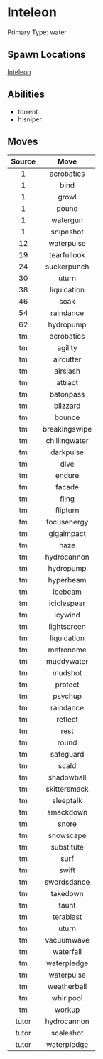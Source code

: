 # Inteleon  
Primary Type: water  
  
## Spawn Locations  
[Inteleon](/data/spawn_presets/inteleon.md)  
  
## Abilities  
  * torrent
  * h:sniper
  
  
## Moves  
  
| Source | Move |  
|:---:|:---:|  
| 1 | acrobatics |  
| 1 | bind |  
| 1 | growl |  
| 1 | pound |  
| 1 | watergun |  
| 1 | snipeshot |  
| 12 | waterpulse |  
| 19 | tearfullook |  
| 24 | suckerpunch |  
| 30 | uturn |  
| 38 | liquidation |  
| 46 | soak |  
| 54 | raindance |  
| 62 | hydropump |  
| tm | acrobatics |  
| tm | agility |  
| tm | aircutter |  
| tm | airslash |  
| tm | attract |  
| tm | batonpass |  
| tm | blizzard |  
| tm | bounce |  
| tm | breakingswipe |  
| tm | chillingwater |  
| tm | darkpulse |  
| tm | dive |  
| tm | endure |  
| tm | facade |  
| tm | fling |  
| tm | flipturn |  
| tm | focusenergy |  
| tm | gigaimpact |  
| tm | haze |  
| tm | hydrocannon |  
| tm | hydropump |  
| tm | hyperbeam |  
| tm | icebeam |  
| tm | iciclespear |  
| tm | icywind |  
| tm | lightscreen |  
| tm | liquidation |  
| tm | metronome |  
| tm | muddywater |  
| tm | mudshot |  
| tm | protect |  
| tm | psychup |  
| tm | raindance |  
| tm | reflect |  
| tm | rest |  
| tm | round |  
| tm | safeguard |  
| tm | scald |  
| tm | shadowball |  
| tm | skittersmack |  
| tm | sleeptalk |  
| tm | smackdown |  
| tm | snore |  
| tm | snowscape |  
| tm | substitute |  
| tm | surf |  
| tm | swift |  
| tm | swordsdance |  
| tm | takedown |  
| tm | taunt |  
| tm | terablast |  
| tm | uturn |  
| tm | vacuumwave |  
| tm | waterfall |  
| tm | waterpledge |  
| tm | waterpulse |  
| tm | weatherball |  
| tm | whirlpool |  
| tm | workup |  
| tutor | hydrocannon |  
| tutor | scaleshot |  
| tutor | waterpledge |  
  
